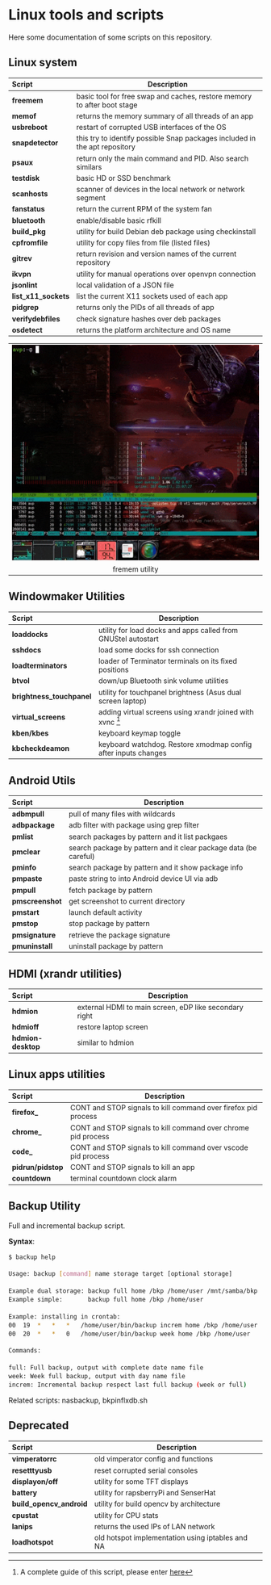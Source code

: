 # Linux tools and scripts

Here some documentation of some scripts on this repository.

## Linux system

| Script | Description |
|:-------|-----------------------------------------------------------------------------|
| **freemem** | basic tool for free swap and caches, restore memory to after boot stage |
| **memof** | returns the memory summary of all threads of an app |
| **usbreboot** | restart of corrupted USB interfaces of the OS |
| **snapdetector** | this try to identify possible Snap packages included in the apt repository |
| **psaux** | return only the main command and PID. Also search similars |
| **testdisk** | basic HD or SSD benchmark |
| **scanhosts** | scanner of devices in the local network or network segment |
| **fanstatus** | return the current RPM of the system fan |
| **bluetooth** | enable/disable basic rfkill |
| **build_pkg** | utility for build Debian deb package using checkinstall |
| **cpfromfile** | utility for copy files from file (listed files) |
| **gitrev** | return revision and version names of the current repository |
| **ikvpn** | utility for manual operations over openvpn connection |
| **jsonlint** | local validation of a JSON file |
| **list_x11_sockets** | list the current X11 sockets used of each app |
| **pidgrep** | returns only the PIDs of all threads of app |
| **verifydebfiles** | check signature hashes over deb packages |
| **osdetect** | returns the platform architecture and OS name

| |
|:-------------------------------------------------------------------:|
|![freemem demo](images/freemem.gif)|
| fremem utility |

## Windowmaker Utilities

| Script | Description |
|:-------|-----------------------------------------------------------------------------|
| **loaddocks** | utility for load docks and apps called from GNUStel autostart |
| **sshdocs** | load some docks for ssh connection |
| **loadterminators** | loader of Terminator terminals on its fixed positions |
| **btvol** | down/up Bluetooth sink volume utilities |
| **brightness_touchpanel** | utility for touchpanel brightness (Asus dual screen laptop) |
| **virtual_screens** | adding virtual screens using xrandr joined with xvnc [^1]|
| **kben/kbes** | keyboard keymap toggle |
| **kbcheckdeamon** | keyboard watchdog. Restore xmodmap config after inputs changes |

## Android Utils

| Script | Description |
|:-------|-----------------------------------------------------------------------------|
| **adbmpull** | pull of many files with wildcards |
| **adbpackage** | adb filter with package using grep filter |
| **pmlist**  | search packages by pattern and it list packgaes |
| **pmclear** | search package by pattern and it clear package data (be careful) |
| **pminfo**  | search package by pattern and it show package info |
| **pmpaste** | paste string to into Android device UI via adb |
| **pmpull**  | fetch package by pattern |
| **pmscreenshot** | get screenshot to current directory |
| **pmstart** | launch default activity |
| **pmstop**  | stop package by pattern |
| **pmsignature** | retrieve the package signature |
| **pmuninstall** | uninstall package by pattern |
  
## HDMI (xrandr utilities)  

| Script | Description |
|:-------|-----------------------------------------------------------------------------| 
| **hdmion** | external HDMI to main screen, eDP like secondary right |
| **hdmioff** | restore laptop screen |
| **hdmion-desktop** | similar to hdmion |
  
## Linux apps utilities

| Script | Description |
|:-------|-----------------------------------------------------------------------------| 
| **firefox_** | CONT and STOP signals to kill command over firefox pid process |
| **chrome_** | CONT and STOP signals to kill command over chrome pid process |
| **code_** | CONT and STOP signals to kill command over vscode pid process |
| **pidrun/pidstop** | CONT and STOP signals to kill an app |
| **countdown** | terminal countdown clock alarm |

## Backup Utility

Full and incremental backup script.

**Syntax**:

``` bash
$ backup help

Usage: backup [command] name storage target [optional storage]

Example dual storage: backup full home /bkp /home/user /mnt/samba/bkp
Example simple:       backup full home /bkp /home/user

Example: installing in crontab:
00  19  *   *   *   /home/user/bin/backup increm home /bkp /home/user
00  20  *   *   0   /home/user/bin/backup week home /bkp /home/user

Commands:

full: Full backup, output with complete date name file
week: Week full backup, output with day name file
increm: Incremental backup respect last full backup (week or full)
```

Related scripts: nasbackup, bkpinflxdb.sh

## Deprecated

| Script | Description |
|:-------|-----------------------------------------------------------------------------|
| **vimperatorrc** | old vimperator config and functions |
| **resetttyusb** | reset corrupted serial consoles |
| **displayon/off** | utility for some TFT displays |
| **battery** | utility for rapsberryPi and SenserHat |
| **build_opencv_android** | utility for build opencv by architecture |
| **cpustat** | utility for CPU stats |
| **lanips** | returns the used IPs of LAN network |
| **loadhotspot** | old hotspot implementation using iptables and NA|

[^1]: A complete guide of this script, please enter [here](https://hpsaturn.com/virtual-serial-port/)
